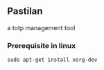 ## Pastilan
a totp management tool


### Prerequisite in linux
```
sudo apt-get install xorg-dev
```
